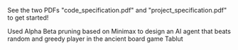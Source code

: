 See the two PDFs "code\_specification.pdf" and "project\_specification.pdf" to get started!

Used Alpha Beta pruning based on Minimax to design an AI agent that beats random and greedy player in the ancient board game Tablut
